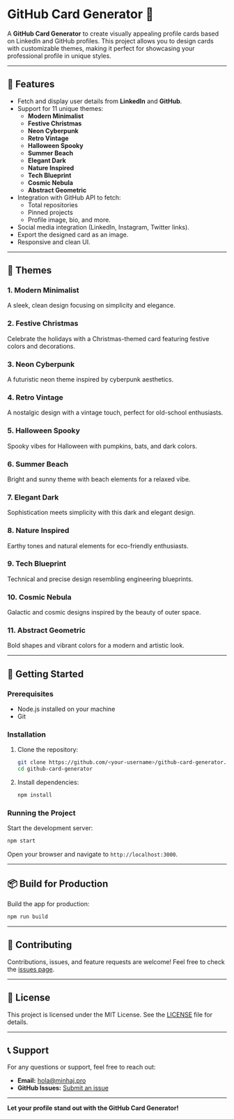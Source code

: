 # GitHub Card Generator 🎴

A **GitHub Card Generator** to create visually appealing profile cards based on LinkedIn and GitHub profiles. This project allows you to design cards with customizable themes, making it perfect for showcasing your professional profile in unique styles.

---

## 🌟 Features

- Fetch and display user details from **LinkedIn** and **GitHub**.
- Support for 11 unique themes:
  - **Modern Minimalist**
  - **Festive Christmas**
  - **Neon Cyberpunk**
  - **Retro Vintage**
  - **Halloween Spooky**
  - **Summer Beach**
  - **Elegant Dark**
  - **Nature Inspired**
  - **Tech Blueprint**
  - **Cosmic Nebula**
  - **Abstract Geometric**
- Integration with GitHub API to fetch:
  - Total repositories
  - Pinned projects
  - Profile image, bio, and more.
- Social media integration (LinkedIn, Instagram, Twitter links).
- Export the designed card as an image.
- Responsive and clean UI.

---

## 🎨 Themes

### 1. **Modern Minimalist**
A sleek, clean design focusing on simplicity and elegance.

### 2. **Festive Christmas**
Celebrate the holidays with a Christmas-themed card featuring festive colors and decorations.

### 3. **Neon Cyberpunk**
A futuristic neon theme inspired by cyberpunk aesthetics.

### 4. **Retro Vintage**
A nostalgic design with a vintage touch, perfect for old-school enthusiasts.

### 5. **Halloween Spooky**
Spooky vibes for Halloween with pumpkins, bats, and dark colors.

### 6. **Summer Beach**
Bright and sunny theme with beach elements for a relaxed vibe.

### 7. **Elegant Dark**
Sophistication meets simplicity with this dark and elegant design.

### 8. **Nature Inspired**
Earthy tones and natural elements for eco-friendly enthusiasts.

### 9. **Tech Blueprint**
Technical and precise design resembling engineering blueprints.

### 10. **Cosmic Nebula**
Galactic and cosmic designs inspired by the beauty of outer space.

### 11. **Abstract Geometric**
Bold shapes and vibrant colors for a modern and artistic look.

---

## 🚀 Getting Started

### Prerequisites
- Node.js installed on your machine
- Git

### Installation
1. Clone the repository:
   ```bash
   git clone https://github.com/<your-username>/github-card-generator.git
   cd github-card-generator
   ```
2. Install dependencies:
   ```bash
   npm install
   ```

### Running the Project
Start the development server:
```bash
npm start
```
Open your browser and navigate to `http://localhost:3000`.

---

## 📦 Build for Production
Build the app for production:
```bash
npm run build
```

---

## 🤝 Contributing
Contributions, issues, and feature requests are welcome! Feel free to check the [issues page](https://github.com/<your-username>/github-card-generator/issues).

---

## 📜 License
This project is licensed under the MIT License. See the [LICENSE](LICENSE) file for details.

---

## 📞 Support
For any questions or support, feel free to reach out:
- **Email:** hola@minhaj.pro
- **GitHub Issues:** [Submit an issue](https://github.com/<your-username>/github-card-generator/issues)

---

**Let your profile stand out with the GitHub Card Generator!**
